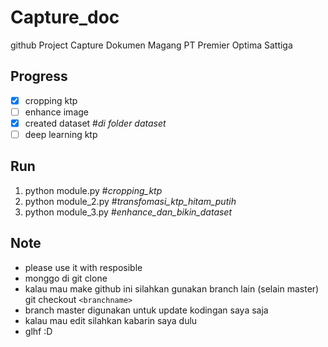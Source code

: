 # Capture_doc
github Project Capture Dokumen Magang PT Premier Optima Sattiga

## Progress
- [x] cropping ktp
- [ ] enhance image
- [x] created dataset #*di folder dataset*
- [ ] deep learning ktp

## Run 
1. python module.py #*cropping_ktp*
2. python module_2.py #*transfomasi_ktp_hitam_putih*
3. python module_3.py #*enhance_dan_bikin_dataset*

## Note 
- please use it with resposible
- monggo di git clone
- kalau mau make github ini silahkan gunakan branch lain (selain master) git checkout `<branchname>`
- branch master digunakan untuk update kodingan saya saja 
- kalau mau edit silahkan kabarin saya dulu 
- glhf :D
